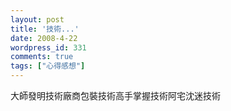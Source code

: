 ```yaml
---
layout: post
title: '技術...'
date: 2008-4-22
wordpress_id: 331
comments: true
tags: ["心得感想"]
---
```


大師發明技術廠商包裝技術高手掌握技術阿宅沈迷技術
